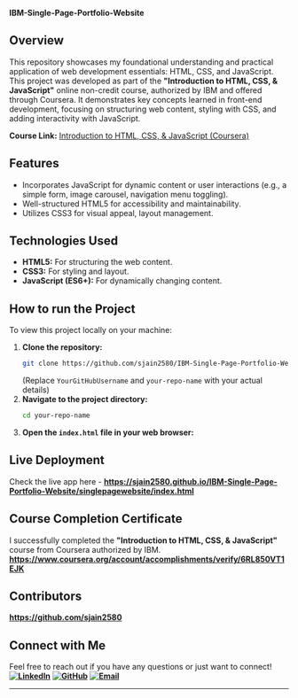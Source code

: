 **IBM-Single-Page-Portfolio-Website**

## Overview

This repository showcases my foundational understanding and practical application of web development essentials: HTML, CSS, and JavaScript. This project was developed as part of the **"Introduction to HTML, CSS, & JavaScript"** online non-credit course, authorized by IBM and offered through Coursera.
It demonstrates key concepts learned in front-end development, focusing on structuring web content, styling with CSS, and adding interactivity with JavaScript.

**Course Link:** [Introduction to HTML, CSS, & JavaScript (Coursera)](https://www.coursera.org/learn/introduction-html-css-javascript)

## Features
* Incorporates JavaScript for dynamic content or user interactions (e.g., a simple form, image carousel, navigation menu toggling).
* Well-structured HTML5 for accessibility and maintainability.
* Utilizes CSS3 for visual appeal, layout management.


## Technologies Used
* **HTML5:** For structuring the web content.
* **CSS3:** For styling and layout.
* **JavaScript (ES6+):** For dynamically changing content.

## How to run the Project
To view this project locally on your machine:

1.  **Clone the repository:**
    ```bash
    git clone https://github.com/sjain2580/IBM-Single-Page-Portfolio-Website.git
    ```
    (Replace `YourGitHubUsername` and `your-repo-name` with your actual details)
2.  **Navigate to the project directory:**
    ```bash
    cd your-repo-name
    ```
3.  **Open the `index.html` file in your web browser:**

## Live Deployment
Check the live app here - **https://sjain2580.github.io/IBM-Single-Page-Portfolio-Website/singlepagewebsite/index.html**

## Course Completion Certificate
I successfully completed the **"Introduction to HTML, CSS, & JavaScript"** course from Coursera authorized by IBM.
**https://www.coursera.org/account/accomplishments/verify/6RL850VT1EJK**

## Contributors
**https://github.com/sjain2580**

## Connect with Me
Feel free to reach out if you have any questions or just want to connect!
**[![LinkedIn](https://img.shields.io/badge/-LinkedIn-0A66C2?style=flat-square&logo=linkedin&logoColor=white)](https://www.linkedin.com/in/sjain04/)**
**[![GitHub](https://img.shields.io/badge/-GitHub-181717?style=flat-square&logo=github&logoColor=white)](https://github.com/sjain2580)**
**[![Email](https://img.shields.io/badge/-Email-D14836?style=flat-square&logo=gmail&logoColor=white)](mailto:sjain040395@gmail.com)**

---
